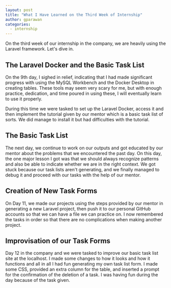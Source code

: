 ```yaml
---
layout: post
title: "What I Have Learned on the Third Week of Internship"
author: gparawan
categories:
  - internship
---
```


On the third week of our internship in the company, we are heavily using the Laravel framework. Let's dive in.

## The Laravel Docker and the Basic Task List

On the 9th day, I sighed in relief, indicating that I had made significant progress with using the MySQL Workbench and the Docker Desktop in creating tables. These tools may seem very scary for me, but with enough practice, dedication, and time poured in using these, I will eventually learn to use it properly.

During this time we were tasked to set up the Laravel Docker, access it and then implement the tutorial given by our mentor which is a basic task list of sorts. We did manage to install it but had difficulties with the tutorial.

## The Basic Task List

The next day, we continue to work on our outputs and got educated by our mentor about the problems that we encountered the past day. On this day, the one major lesson I got was that we should always recognize patterns and also be able to indicate whether we are in the right context. We got stuck because our task lists aren't generating, and we finally managed to debug it and proceed with our tasks with the help of our mentor.

## Creation of New Task Forms

On Day 11, we made our projects using the steps provided by our mentor in generating a new Laravel project, then push it to our personal GitHub accounts so that we can have a file we can practice on. I now remembered the tasks in order so that there are no complications when making another project.

## Improvisation of our Task Forms

Day 12 in the company and we were tasked to improve our basic task list site at the localhost. I made some changes to how it looks and how it functions and all in all I had fun generating my own task list form. I made some CSS, provided an extra column for the table, and inserted a prompt for the confirmation of the deletion of a task. I was having fun during the day because of the task given.
